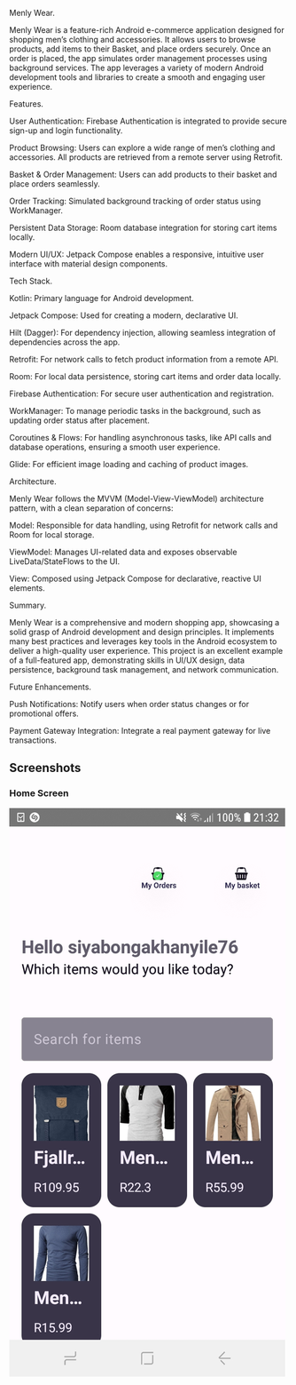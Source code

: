 Menly Wear.

Menly Wear is a feature-rich Android e-commerce application designed for shopping men’s clothing and accessories. 
It allows users to browse products, add items to their Basket, and place orders securely. 
Once an order is placed, the app simulates order management processes using background services. 
The app leverages a variety of modern Android development tools and libraries to create a smooth and engaging user experience.



Features.

User Authentication: Firebase Authentication is integrated to provide secure sign-up and login functionality.

Product Browsing: Users can explore a wide range of men’s clothing and accessories. All products are retrieved from a remote server using Retrofit.

Basket & Order Management: Users can add products to their basket and place orders seamlessly.

Order Tracking: Simulated background tracking of order status using WorkManager.

Persistent Data Storage: Room database integration for storing cart items locally.

Modern UI/UX: Jetpack Compose enables a responsive, intuitive user interface with material design components.



Tech Stack.

Kotlin: Primary language for Android development.

Jetpack Compose: Used for creating a modern, declarative UI.

Hilt (Dagger): For dependency injection, allowing seamless integration of dependencies across the app.

Retrofit: For network calls to fetch product information from a remote API.

Room: For local data persistence, storing cart items and order data locally.

Firebase Authentication: For secure user authentication and registration.

WorkManager: To manage periodic tasks in the background, such as updating order status after placement.

Coroutines & Flows: For handling asynchronous tasks, like API calls and database operations, ensuring a smooth user experience.

Glide: For efficient image loading and caching of product images.



Architecture.

Menly Wear follows the MVVM (Model-View-ViewModel) architecture pattern, with a clean separation of concerns:

Model: Responsible for data handling, using Retrofit for network calls and Room for local storage.

ViewModel: Manages UI-related data and exposes observable LiveData/StateFlows to the UI.

View: Composed using Jetpack Compose for declarative, reactive UI elements.



Summary.

Menly Wear is a comprehensive and modern shopping app, showcasing a solid grasp of Android development and design principles. 
It implements many best practices and leverages key tools in the Android ecosystem to deliver a high-quality user experience. 
This project is an excellent example of a full-featured app, demonstrating skills in UI/UX design, data persistence, background task management, and network communication.


Future Enhancements.

Push Notifications: Notify users when order status changes or for promotional offers.

Payment Gateway Integration: Integrate a real payment gateway for live transactions.


## Screenshots

### Home Screen
![Home Screen](./HomeScreen.jpg)
